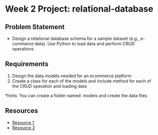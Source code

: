 # Week 2 Project: relational-database

## Problem Statement
- Design a relational database schema for a sample dataset (e.g., e-commerce data). Use Python to load data and perform CRUD operations.

## Requirements
1. Design the data models needed for an ecommerce platform
2. Create a class for each of the models and include method for each of the CRUD operation and loading data


*hints: You can create a folder named: models and create the data files

## Resources
- [Resource 1](https://example.com)
- [Resource 2](https://example.com)
